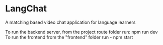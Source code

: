 # LangChat
A matching based video chat application for language learners

To run the backend server, from the project route folder run: npm run dev
To run the frontend from the "frontend" folder run - npm start